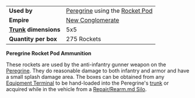 |                                                 |                                                                          |
| ----------------------------------------------- | ------------------------------------------------------------------------ |
| **Used by**                                     | [Peregrine](../Peregrine.md) using the [Rocket Pod](</Rocket_Pod_(BFR)>) |
| **Empire**                                      | [New Conglomerate](../etc/New_Conglomerate.md)                           |
| **[Trunk](../terminology/Trunk.md) dimensions** | 5x5                                                                      |
| **Quantity per box**                            | 275 Rockets                                                              |

**Peregrine Rocket Pod Ammunition**

These rockets are used by the anti-infantry gunner weapon on the
[Peregrine](../Peregrine.md). They do reasonable damage to both
infantry and armor and have a small splash damage area. The boxes can be
obtained from any [Equipment Terminal](../items/Equipment_Terminal.md) to
be hand-loaded into the Peregrine's [trunk](../terminology/Trunk.md) or
acquired while in the vehicle from a [Repair/Rearm.md
Silo](../items/Repair_Rearm_Silo.md).

<!--[Category:Game Items](Category:Game_Items.md)-->
<!--[Category:Ammunition](Category:Ammunition.md)-->
